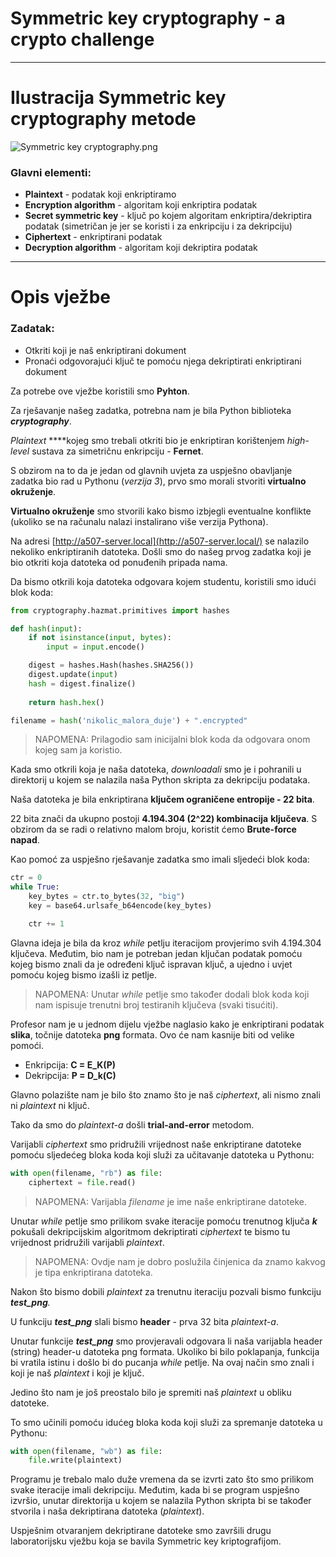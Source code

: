 # Symmetric key cryptography - a crypto challenge

---

# Ilustracija Symmetric key cryptography metode

![Symmetric key cryptography.png](Symmetric%20key%20cryptography%20-%20a%20crypto%20challenge%20ae2191ff9a814041ad68f3464b8f6d8c/Symmetric_key_cryptography.png)

### Glavni elementi:

- **Plaintext** - podatak koji enkriptiramo
- **Encryption algorithm** - algoritam koji enkriptira podatak
- **Secret symmetric key** - ključ po kojem algoritam enkriptira/dekriptira podatak (simetričan je jer se koristi i za enkripciju i za dekripciju)
- **Ciphertext** - enkriptirani podatak
- **Decryption algorithm** - algoritam koji dekriptira podatak

---

# Opis vježbe

### Zadatak:

- Otkriti koji je naš enkriptirani dokument
- Pronaći odgovorajući ključ te pomoću njega dekriptirati enkriptirani dokument

Za potrebe ove vježbe koristili smo **Pyhton**.

Za rješavanje našeg zadatka, potrebna nam je bila Python biblioteka ***cryptography***.

*Plaintext* ****kojeg smo trebali otkriti bio je enkriptiran korištenjem *high-level* sustava za simetričnu enkripciju - **Fernet**.

S obzirom na to da je jedan od glavnih uvjeta za uspješno obavljanje zadatka bio rad u Pythonu (*verzija 3*), prvo smo morali stvoriti **virtualno okruženje**.

**Virtualno okruženje** smo stvorili kako bismo izbjegli eventualne konflikte (ukoliko se na računalu nalazi instalirano više verzija Pythona).

Na adresi [http://a507-server.local](http://a507-server.local/) se nalazilo nekoliko enkriptiranih datoteka. Došli smo do našeg prvog zadatka koji je bio otkriti koja datoteka od ponuđenih pripada nama.

Da bismo otkrili koja datoteka odgovara kojem studentu, koristili smo idući blok koda:

```python
from cryptography.hazmat.primitives import hashes

def hash(input):
	if not isinstance(input, bytes):
		input = input.encode()

	digest = hashes.Hash(hashes.SHA256())
	digest.update(input)
	hash = digest.finalize()
	
	return hash.hex()

filename = hash('nikolic_malora_duje') + ".encrypted"
```

> NAPOMENA: Prilagodio sam inicijalni blok koda da odgovara onom kojeg sam ja koristio.
> 

Kada smo otkrili koja je naša datoteka, *downloadali* smo je i pohranili u direktorij u kojem se nalazila naša Python skripta za dekripciju podataka.

Naša datoteka je bila enkriptirana **ključem ograničene entropije - 22 bita**.

22 bita znači da ukupno postoji **4.194.304 (2^22) kombinacija** **ključeva**. S obzirom da se radi o relativno malom broju, koristit ćemo **Brute-force napad**.

Kao pomoć za uspješno rješavanje zadatka smo imali sljedeći blok koda:

```python
ctr = 0
while True:
    key_bytes = ctr.to_bytes(32, "big")
    key = base64.urlsafe_b64encode(key_bytes)

    ctr += 1
```

Glavna ideja je bila da kroz *while* petlju iteracijom provjerimo svih 4.194.304 ključeva. Međutim, bio nam je potreban jedan ključan podatak pomoću kojeg bismo znali da je određeni ključ ispravan ključ, a ujedno i uvjet pomoću kojeg bismo izašli iz petlje.

> NAPOMENA: Unutar *while* petlje smo također dodali blok koda koji nam ispisuje trenutni broj testiranih ključeva (svaki tisućiti).
> 

Profesor nam je u jednom dijelu vježbe naglasio kako je enkriptirani podatak **slika**, točnije datoteka **png** formata. Ovo će nam kasnije biti od velike pomoći.

- Enkripcija: **C = E_K(P)**
- Dekripcija: **P = D_k(C)**

Glavno polazište nam je bilo što znamo što je naš *ciphertext*, ali nismo znali ni *plaintext* ni ključ.

Tako da smo do *plaintext-a* došli **trial-and-error** metodom.

Varijabli *ciphertext* smo pridružili vrijednost naše enkriptirane datoteke pomoću sljedećeg bloka koda koji služi za učitavanje datoteka u Pythonu:

```python
with open(filename, "rb") as file:
    ciphertext = file.read()
```

> NAPOMENA: Varijabla *filename* je ime naše enkriptirane datoteke.
> 

Unutar *while* petlje smo prilikom svake iteracije pomoću trenutnog ključa ***k*** pokušali dekripcijskim algoritmom dekriptirati *ciphertext* te bismo tu vrijednost pridružili varijabli *plaintext*.

> NAPOMENA: Ovdje nam je dobro poslužila činjenica da znamo kakvog je tipa enkriptirana datoteka.
> 

Nakon što bismo dobili *plaintext* za trenutnu iteraciju pozvali bismo funkciju ***test_png**.*

U funkciju ***test_png*** slali bismo **header** - prva 32 bita *plaintext-a*.

Unutar funkcije ***test_png*** smo provjeravali odgovara li naša varijabla header (string) header-u datoteka png formata. Ukoliko bi bilo poklapanja, funkcija bi vratila istinu i došlo bi do pucanja *while* petlje. Na ovaj način smo znali i koji je naš *plaintext* i koji je ključ.

Jedino što nam je još preostalo bilo je spremiti naš *plaintext* u obliku datoteke.

To smo učinili pomoću idućeg bloka koda koji služi za spremanje datoteka u Pythonu:

```python
with open(filename, "wb") as file:
    file.write(plaintext)
```

Programu je trebalo malo duže vremena da se izvrti zato što smo prilikom svake iteracije imali dekripciju. Međutim, kada bi se program uspješno izvršio, unutar direktorija u kojem se nalazila Python skripta bi se također stvorila i naša dekriptirana datoteka (*plaintext*).

Uspješnim otvaranjem dekriptirane datoteke smo završili drugu laboratorijsku vježbu koja se bavila Symmetric key kriptografijom.
